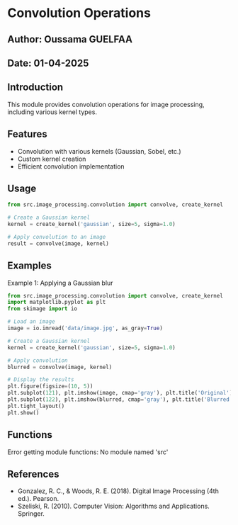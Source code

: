 # Convolution Operations

## Author: Oussama GUELFAA
## Date: 01-04-2025

## Introduction

This module provides convolution operations for image processing, including various kernel types.

## Features

- Convolution with various kernels (Gaussian, Sobel, etc.)
- Custom kernel creation
- Efficient convolution implementation

## Usage


```python
from src.image_processing.convolution import convolve, create_kernel

# Create a Gaussian kernel
kernel = create_kernel('gaussian', size=5, sigma=1.0)

# Apply convolution to an image
result = convolve(image, kernel)
```


## Examples


Example 1: Applying a Gaussian blur
```python
from src.image_processing.convolution import convolve, create_kernel
import matplotlib.pyplot as plt
from skimage import io

# Load an image
image = io.imread('data/image.jpg', as_gray=True)

# Create a Gaussian kernel
kernel = create_kernel('gaussian', size=5, sigma=1.0)

# Apply convolution
blurred = convolve(image, kernel)

# Display the results
plt.figure(figsize=(10, 5))
plt.subplot(121), plt.imshow(image, cmap='gray'), plt.title('Original')
plt.subplot(122), plt.imshow(blurred, cmap='gray'), plt.title('Blurred')
plt.tight_layout()
plt.show()
```


## Functions

Error getting module functions: No module named 'src'

## References


- Gonzalez, R. C., & Woods, R. E. (2018). Digital Image Processing (4th ed.). Pearson.
- Szeliski, R. (2010). Computer Vision: Algorithms and Applications. Springer.

